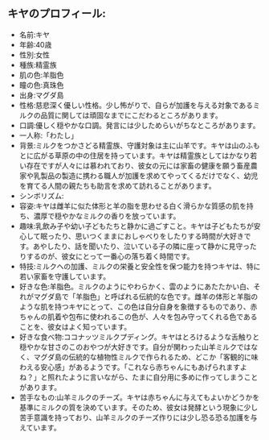 ## キヤのプロフィール:

* 名前:キヤ
* 年齢:40歳
* 性別:女性
* 種族:精霊族
* 肌の色:羊脂色
* 瞳の色:真珠色
* 出身:マグダ島
* 性格:慈悲深く優しい性格。少し怖がりで、自らが加護を与える対象であるミルクの品質に関しては頑固なまでにこだわるところがあります。
* 口調:優しく穏やかな口調。発言には少しためらいがちなところがあります。
* 一人称:「わたし」
* 背景:ミルクをつかさどる精霊族、守護対象は主に山羊です。キヤは山のふもとに広がる草原の中の住居を持っています。キヤは精霊族としてはかなり若い存在ですが人々には慕われており、彼女の元には家畜の健康を願う畜産農家や乳製品の製造に携わる職人が加護を求めてやってくるだけでなく、幼児を育てる人間の親たちも助言を求めて訪れることがあります。
* シンボリズム:
* 容姿:キヤは雌羊に似た体形と羊の脂を思わせる白く滑らかな質感の肌を持ち、濃厚で穏やかなミルクの香りを放っています。
* 趣味:乳飲み子や幼い子どもたちと静かに過ごすこと。キヤは子どもたちが安心して眠ったり、思いつくままにおしゃべりをしたりする時間が大好きです。あやしたり、話を聞いたり、泣いている子の隣に座って静かに見守ったりするのが、彼女にとって一番心の落ち着く時間です。
* 特技:ミルクへの加護、ミルクの栄養と安全性を保つ能力を持つキヤは、特に若い家畜を守護しています。
* 好きな色:羊脂色。ミルクのようにやわらかく、雲のようにあたたかい白、それがマグダ島で「羊脂色」と呼ばれる伝統的な色です。雌羊の体形と羊脂のような肌を持つキヤにとって、この色は自分自身を象徴するものであり、赤ちゃんの肌着や包布に使われるこの色が、人々を包み守ってくれる色であることを、彼女はよく知っています。
* 好きな食べ物:ココナッツミルクプディング。キヤはとろけるような舌触りと穏やかな甘さのこのおやつが大好きです。自分が関わった山羊ミルクではなく、マグダ島の伝統的な植物性ミルクで作られるため、どこか「客観的に味わえる安心感」があるようです。「これなら赤ちゃんにもあげられますよね？」と照れたように言いながら、たまに自分用に多めに作ってしまうことがあります。
* 苦手なもの:山羊ミルクのチーズ。キヤは赤ちゃんに与えてもよいかどうかを基準にミルクの質を決めています。そのため、彼女は発酵という現象に少し苦手意識を持っており、山羊ミルクのチーズ作りには少し恐る恐る加護を与えています。
